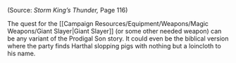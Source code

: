 
(Source: *Storm King’s Thunder,* Page 116)

The quest for the [[Campaign Resources/Equipment/Weapons/Magic Weapons/Giant Slayer|Giant Slayer]] (or some other needed weapon) can be any variant of the Prodigal Son story. It could even be the biblical version where the party finds Harthal slopping pigs with nothing but a loincloth to his name.
